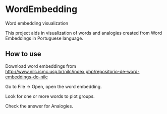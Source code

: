 # WordEmbedding
Word embedding visualization

This project aids in visualization of words and analogies created from Word Embeddings in Portuguese language.

## How to use

Download word embeddings from
http://www.nilc.icmc.usp.br/nilc/index.php/repositorio-de-word-embeddings-do-nilc

Go to File -> Open, open the word embedding.

Look for one or more words to plot groups.

Check the answer for Analogies.

